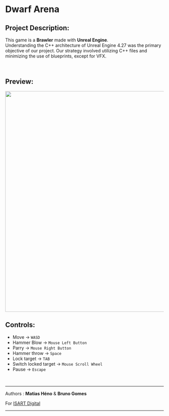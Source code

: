 # Dwarf Arena

## Project Description:

This game is a **Brawler** made with **Unreal Engine**. <br>
Understanding the C++ architecture of Unreal Engine 4.27 was the primary objective of our project. Our strategy involved utilizing C++ files and minimizing the use of blueprints, except for VFX.

<br />

## Preview:

<img src="" style="width:700px;"/>

<br />

## Controls:
- Move → ```WASD```
- Hammer Blow → ```Mouse Left Button```
- Parry → ```Mouse Right Button```
- Hammer throw → ```Space```
- Lock target → ```TAB```
- Switch locked target → ```Mouse Scroll Wheel```
- Pause → ```Escape```

<br />
<hr />

Authors : **Matias Héno** & **Bruno Gomes**

For [ISART Digital](https://www.isart.com)

<hr />